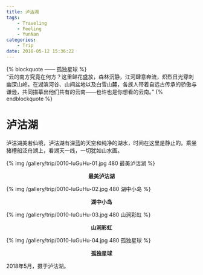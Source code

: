 ```yaml
---
title: 泸沽湖
tags:
    - Traveling
    - Feeling
    - YunNan
categories:
	- Trip
date: 2018-05-12 15:36:22
---
```


{% blockquote —— 孤独星球 %}  
“云的南方究竟在何方？这里鲜花盛放，森林沉静，江河肆意奔流，炽烈日光穿刺幽深山岭。在湖滨河谷、山间盆地以及白雪山麓，各族人带着自远古传承的骄傲与谦逊，共同描摹出他们共有的云南——也许也是你想看的云南。”
{% endblockquote %} 

<!-- more -->

# 泸沽湖

泸沽湖美若仙境，泸沽湖有深蓝的天空和纯净的湖水，时间在这里是静止的。乘坐猪槽船泛舟湖上，看湖天一线，一切犹如山水画。

{% img /gallery/trip/0010-luGuHu-01.jpg 480 最美泸沽湖 %}
<p align="center"><b>最美泸沽湖</b></p>

{% img /gallery/trip/0010-luGuHu-02.jpg 480 湖中小岛 %}
<p align="center"><b>湖中小岛</b></p>

{% img /gallery/trip/0010-luGuHu-03.jpg 480 山涧彩虹 %}
<p align="center"><b>山涧彩虹</b></p>

{% img /gallery/trip/0010-luGuHu-04.jpg 480 孤独星球 %}
<p align="center"><b>孤独星球</b></p>

2018年5月，摄于泸沽湖。